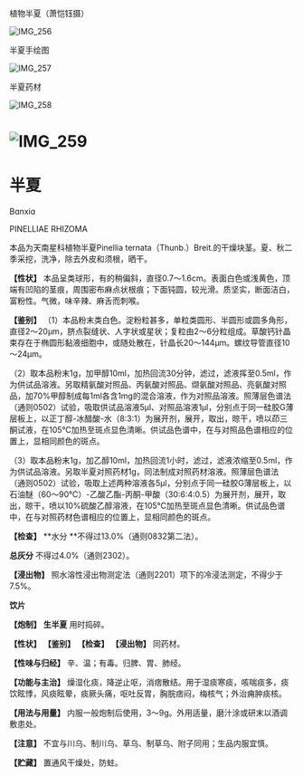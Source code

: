 植物半夏（萧恺钰摄）

![IMG_256](/medicine-image/ban-xia/1.png)

半夏手绘图

![IMG_257](/medicine-image/ban-xia/2.png)

半夏药材

![IMG_258](/medicine-image/ban-xia/3.png)

# ![IMG_259](/medicine-image/ban-xia/4.png)

# ****半夏****

Bɑnxiɑ

PINELLIAE RHIZOMA

本品为天南星科植物半夏Pinellia ternata（Thunb.）Breit.的干燥块茎。夏、秋二季采挖，洗净，除去外皮和须根，晒干。

**【性状】** 本品呈类球形，有的稍偏斜，直径0.7～1.6cm。表面白色或浅黄色，顶端有凹陷的茎痕，周围密布麻点状根痕；下面钝圆，较光滑。质坚实，断面洁白，富粉性。气微，味辛辣、麻舌而刺喉。

**【鉴别】** （1）本品粉末类白色。淀粉粒甚多，单粒类圆形、半圆形或圆多角形，直径2～20μm，脐点裂缝状、人字状或星状；复粒由2～6分粒组成。草酸钙针晶束存在于椭圆形黏液细胞中，或随处散在，针晶长20～144μm。螺纹导管直径10～24μm。

（2）取本品粉末1g，加甲醇10ml，加热回流30分钟，滤过，滤液挥至0.5ml，作为供试品溶液。另取精氨酸对照品、丙氨酸对照品、缬氨酸对照品、亮氨酸对照品，加70\%甲醇制成每1ml各含1mg的混合溶液，作为对照品溶液。照薄层色谱法（通则0502）试验，吸取供试品溶液5μl、对照品溶液1μl，分别点于同一硅胶G薄层板上，以正丁醇-冰醋酸-水（8:3:1）为展开剂，展开，取出，晾干，喷以茚三酮试液，在105℃加热至斑点显色清晰。供试品色谱中，在与对照品色谱相应的位置上，显相同颜色的斑点。

（3）取本品粉末1g，加乙醇10ml，加热回流1小时，滤过，滤液浓缩至0.5ml，作为供试品溶液。另取半夏对照药材1g，同法制成对照药材溶液。照薄层色谱法（通则0502）试验，吸取上述两种溶液各5μl，分别点于同一硅胶G薄层板上，以石油醚（60～90℃）-乙酸乙酯-丙酮-甲酸（30:6:4:0.5）为展开剂，展开，取出，晾干，喷以10\%硫酸乙醇溶液，在105℃加热至斑点显色清晰。供试品色谱中，在与对照药材色谱相应的位置上，显相同颜色的斑点。

**【检查】** **水分 **不得过13.0\%（通则0832第二法）。

**总灰分** 不得过4.0\%（通则2302）。

**【浸出物】** 照水溶性浸出物测定法（通则2201）项下的冷浸法测定，不得少于7.5\%。

**饮片**

**【炮制】** **生半夏** 用时捣碎。

**【性状】** **【鉴别】** **【检查】** **【浸出物】** 同药材。

**【性味与归经】** 辛、温；有毒。归脾、胃、肺经。

**【功能与主治】** 燥湿化痰，降逆止呕，消痞散结。用于湿痰寒痰，咳喘痰多，痰饮眩悸，风痰眩晕，痰厥头痛，呕吐反胃，胸脘痞闷，梅核气；外治痈肿痰核。

**【用法与用量】** 内服一般炮制后使用，3～9g。外用适量，磨汁涂或研末以酒调敷患处。

**【注意】** 不宜与川乌、制川乌、草乌、制草乌、附子同用；生品内服宜慎。

**【贮藏】** 置通风干燥处，防蛀。